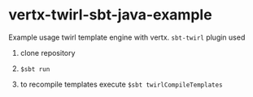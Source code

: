 # vertx-twirl-sbt-java-example

Example usage twirl template engine with vertx. `sbt-twirl` plugin used

1) clone repository

2) `$sbt run`

3) to recompile templates execute `$sbt twirlCompileTemplates`
